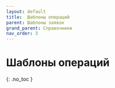 ```yaml
---
layout: default
title:	Шаблоны операций
parent: Шаблоны заявок
grand_parent: Справочники
nav_order: 3
---
```


# Шаблоны операций
{: .no_toc }
